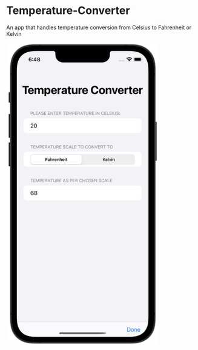 # Temperature-Converter
An app that handles temperature conversion from Celsius to Fahrenheit or Kelvin

<img src="screenshot.png" width=400>
